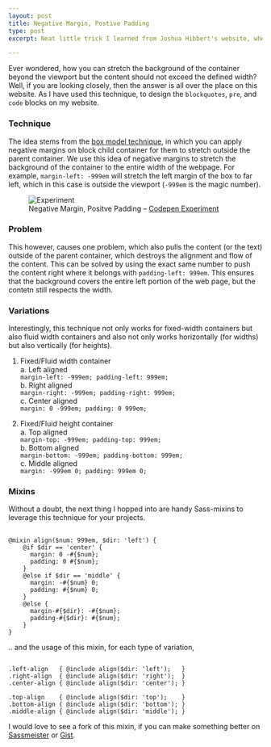 ```yaml
---
layout: post
title: Negative Margin, Postive Padding
type: post
excerpt: Neat little trick I learned from Joshua Hibbert's website, where he has effectively used this technique to design backgrounds stretching infinitely on either directions but the content respects the width.

---
```


Ever wondered, how you can stretch the background of the container beyond the viewport but the content should not exceed the defined width? Well, if you are looking closely, then the answer is all over the place on this website. As I have used this technique, to design the `blockquotes`, `pre`, and `code` blocks on my website.

### Technique

The idea stems from the [box model technique](http://css-tricks.com/the-css-box-model/), in which you can apply negative margins on block child container for them to stretch outside the parent container. We use this idea of negative margins to stretch the background of the container to the entire width of the webpage. For example, `margin-left: -999em` will stretch the left margin of the box to far left, which in this case is outside the viewport (`-999em` is the magic number).

<figure>
    <img src="http://res.cloudinary.com/dw9fem4ki/image/upload/v1404648677/https_dl_kraken_io_7e3eb546529ff3421622655117b4bd51_negative-positive_s1vuna.png" alt="Experiment">
    <figcaption>Negative Margin, Positve Padding – <a href="http://codepen.io/pankajparashar/full/rEvIJ/">Codepen Experiment</a></figcaption>
</figure>

### Problem

This however, causes one problem, which also pulls the content (or the text) outside of the parent container, which destroys the alignment and flow of the content. This can be solved by using the exact same number to push the content right where it belongs with `padding-left: 999em`. This ensures that the background covers the entire left portion of the web page, but the contetn still respects the width.

### Variations

Interestingly, this technique not only works for fixed-width containers but also fluid width containers and also not only works horizontally (for widths) but also vertically (for heights).

1. Fixed/Fluid width container  
    a. Left aligned  
    `margin-left: -999em; padding-left: 999em;`  
    b. Right aligned  
    `margin-right: -999em; padding-right: 999em;`  
    c. Center aligned  
    `margin: 0 -999em; padding: 0 999em;`

2. Fixed/Fluid height container  
    a. Top aligned  
    `margin-top: -999em; padding-top: 999em;`  
    b. Bottom aligned  
    `margin-bottom: -999em; padding-bottom: 999em;`  
    c. Middle aligned  
    `margin: -999em 0; padding: 999em 0;`

### Mixins

Without a doubt, the next thing I hopped into are handy Sass-mixins to leverage this technique for your projects.

<pre>
    <code>
@mixin align($num: 999em, $dir: 'left') {
    @if $dir == 'center' {
      margin: 0 -#{$num};
      padding: 0 #{$num};
    }
    @else if $dir == 'middle' {
      margin: -#{$num} 0;
      padding: #{$num} 0;
    }
    @else {
      margin-#{$dir}: -#{$num};
      padding-#{$dir}: #{$num};
    }
}</code></pre>

.. and the usage of this mixin, for each type of variation,

<pre><code>
.left-align   { @include align($dir: 'left');   }
.right-align  { @include align($dir: 'right');  }
.center-align { @include align($dir: 'center'); }

.top-align    { @include align($dir: 'top');    }
.bottom-align { @include align($dir: 'bottom'); }
.middle-align { @include align($dir: 'middle'); }
</code></pre>

I would love to see a fork of this mixin, if you can make something better on [Sassmeister](http://sassmeister.com/gist/9fae345bb459fd0a7665) or [Gist](https://gist.github.com/pankajparashar/9fae345bb459fd0a7665).
